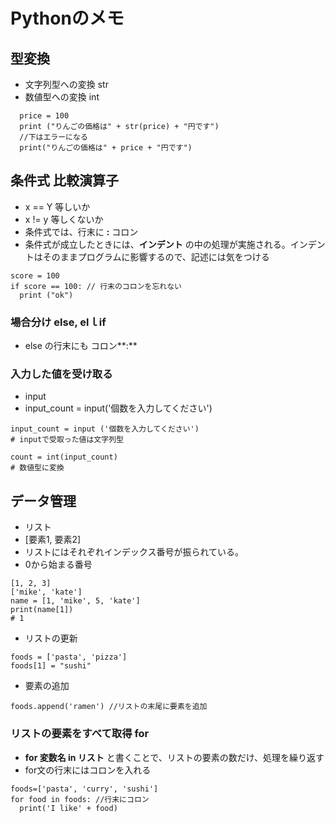 # Pythonのメモ

## 型変換
- 文字列型への変換 str
- 数値型への変換 int
```
  price = 100
  print ("りんごの価格は" + str(price) + "円です")
  //下はエラーになる
  print("りんごの価格は" + price + "円です")
```

## 条件式 比較演算子
- x == Y 等しいか
- x != y 等しくないか
- 条件式では、行末に **:** コロン
- 条件式が成立したときには、**インデント** の中の処理が実施される。インデントはそのままプログラムに影響するので、記述には気をつける
```
score = 100
if score == 100: // 行末のコロンを忘れない
  print ("ok")
```
### 場合分け else, elｌif
- else の行末にも コロン**:**


### 入力した値を受け取る
- input
- input_count = input('個数を入力してください')

```
input_count = input ('個数を入力してください')
# inputで受取った値は文字列型

count = int(input_count)
# 数値型に変換
```

## データ管理
- リスト
- [要素1, 要素2]
- リストにはそれぞれインデックス番号が振られている。
- 0から始まる番号
```
[1, 2, 3]
['mike', 'kate']
name = [1, 'mike', 5, 'kate']
print(name[1])
# 1

```
- リストの更新

```
foods = ['pasta', 'pizza']
foods[1] = "sushi"
```

- 要素の追加

```
foods.append('ramen') //リストの末尾に要素を追加
```

### リストの要素をすべて取得 for
- **for 変数名 in リスト** と書くことで、リストの要素の数だけ、処理を繰り返す
- for文の行末にはコロンを入れる

```
foods=['pasta', 'curry', 'sushi']
for food in foods: //行末にコロン
  print('I like' + food)
```

